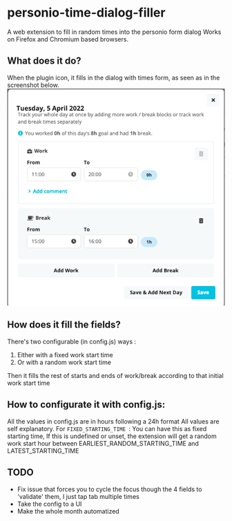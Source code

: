# personio-time-dialog-filler
A web extension to fill in random times into the personio form dialog
Works on Firefox and Chromium based browsers.

## What does it do?
When the plugin icon, it fills in the dialog with times form, as seen as in the screenshot below.
![Dialog Screenshot](readme_assets/dialog_screenshot.png)

## How does it fill the fields?
There's two configurable (in config.js) ways :
1. Either with a fixed work start time
2. Or with a random work start time

Then it fills the rest of starts and ends of work/break according to that initial work start time
## How to configurate it with config.js:
All the values in config.js are in hours following a 24h format 
All values are self explanatory.
For `FIXED_STARTING_TIME `: You can have this as fixed starting time, If this is undefined or unset, the extension will get a random work start hour between     EARLIEST_RANDOM_STARTING_TIME and LATEST_STARTING_TIME
## TODO
- Fix issue that forces you to cycle the focus though the 4 fields to 'validate' them, I just tap tab multiple times
- Take the config to a UI
- Make the whole month automatized
